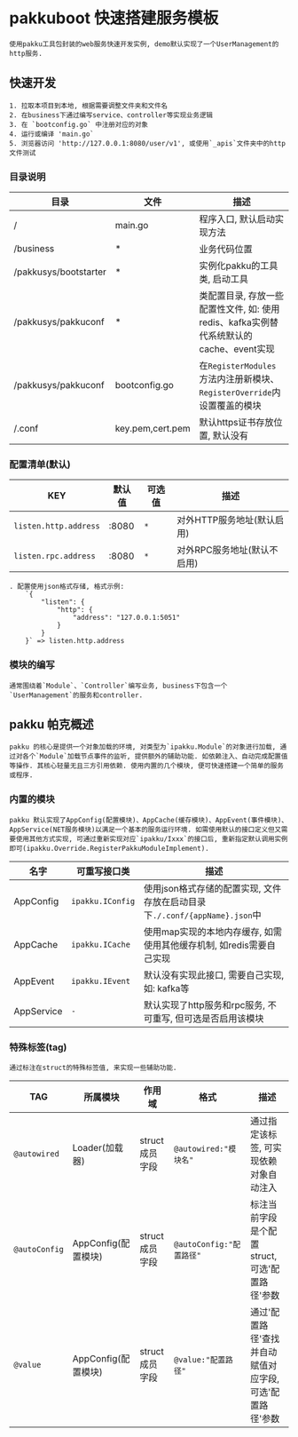 # pakkuboot 快速搭建服务模板

    使用pakku工具包封装的web服务快速开发实例, demo默认实现了一个UserManagement的http服务.

## 快速开发

    1. 拉取本项目到本地, 根据需要调整文件夹和文件名
    2. 在business下通过编写service、controller等实现业务逻辑
    3. 在 `bootconfig.go` 中注册对应的对象
    4. 运行或编译 'main.go`
    5. 浏览器访问 'http://127.0.0.1:8080/user/v1', 或使用`_apis`文件夹中的http文件测试

### 目录说明

|  目录 |  文件  |  描述  |
| ----- | ------ | ------ |
| / | main.go | 程序入口, 默认启动实现方法 |
| /business | * | 业务代码位置 |
| /pakkusys/bootstarter | * | 实例化pakku的工具类, 启动工具 |
| /pakkusys/pakkuconf | * | 类配置目录, 存放一些配置性文件, 如: 使用redis、kafka实例替代系统默认的cache、event实现 |
| /pakkusys/pakkuconf | bootconfig.go | 在`RegisterModules`方法内注册新模块、`RegisterOverride`内设置覆盖的模块 |
| /.conf | key.pem,cert.pem | 默认https证书存放位置, 默认没有 |

### 配置清单(默认)

|  KEY  |  默认值  |  可选值  |  描述 |
| ------ | ------ | ---- | ---- |
| `listen.http.address` | :8080 | `*` | 对外HTTP服务地址(默认启用) |
| `listen.rpc.address` | :8080 | `*` | 对外RPC服务地址(默认不启用) |

    . 配置使用json格式存储, 格式示例: 
        `{
            "listen": {
                "http": {
                    "address": "127.0.0.1:5051"
                }
            }
        }` => listen.http.address

### 模块的编写

    通常围绕着`Module`、`Controller`编写业务, business下包含一个`UserManagement`的服务和controller.

## pakku 帕克概述

    pakku 的核心是提供一个对象加载的环境, 对类型为`ipakku.Module`的对象进行加载, 通过对各个`Module`加载节点事件的监听, 提供额外的辅助功能. 如依赖注入、自动完成配置值等操作. 其核心轻量无且三方引用依赖. 使用内置的几个模块, 便可快速搭建一个简单的服务或程序.
    

### 内置的模块

    pakku 默认实现了AppConfig(配置模块)、AppCache(缓存模块)、AppEvent(事件模块)、AppService(NET服务模块)以满足一个基本的服务运行环境. 如需使用默认的接口定义但又需要使用其他方式实现, 可通过重新实现对应`ipakku/Ixxx`的接口后, 重新指定默认调用实例即可(ipakku.Override.RegisterPakkuModuleImplement).

|  名字 |  可重写接口类  |  描述  |
| ------ | ------ | ------ |
| AppConfig | `ipakku.IConfig` | 使用json格式存储的配置实现, 文件存放在启动目录下`./.conf/{appName}.json`中 |
| AppCache | `ipakku.ICache` | 使用map实现的本地内存缓存, 如需使用其他缓存机制, 如redis需要自己实现 |
| AppEvent | `ipakku.IEvent` | 默认没有实现此接口, 需要自己实现, 如: kafka等 |
| AppService | `-` | 默认实现了http服务和rpc服务, 不可重写, 但可选是否启用该模块 |


### 特殊标签(tag)

    通过标注在struct的特殊标签值, 来实现一些辅助功能. 

|  TAG |  所属模块  |  作用域  |  格式  |  描述  |
| ------ | ------ | ------ | ------ | ------ |
| `@autowired` | Loader(加载器) | struct成员字段 | `@autowired:"模块名"` | 通过指定该标签, 可实现依赖对象自动注入 |
| `@autoConfig` | AppConfig(配置模块) | struct成员字段 | `@autoConfig:"配置路径"` |  标注当前字段是个配置struct, 可选'配置路径'参数  |
| `@value` | AppConfig(配置模块) | struct成员字段 | `@value:"配置路径"` | 通过'配置路径'查找并自动赋值对应字段, 可选'配置路径'参数 |
